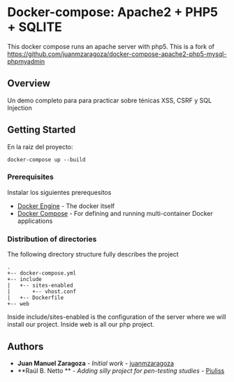 # Docker-compose: Apache2 + PHP5 + SQLITE

This docker compose runs an apache server with php5.
This is a fork of https://github.com/juanmzaragoza/docker-compose-apache2-php5-mysql-phpmyadmin

## Overview

Un demo completo para para practicar sobre ténicas XSS, CSRF y SQL Injection

## Getting Started

En la raiz del proyecto:

```
docker-compose up --build
```

### Prerequisites

Instalar los siguientes prerequesitos

* [Docker Engine](https://docs.docker.com/engine/installation/) - The docker itself
* [Docker Compose](https://docs.docker.com/compose/install/) - For defining and running multi-container Docker applications

### Distribution of directories

The following directory structure fully describes the project
```
.
+-- docker-compose.yml
+-- include
|   +-- sites-enabled
|   	+-- vhost.conf
|   +-- Dockerfile
+-- web
```

Inside include/sites-enabled is the configuration of the server where we will install our project.
Inside web is all our php project.


## Authors

* **Juan Manuel Zaragoza** - *Initial work* - [juanmzaragoza](https://github.com/juanmzaragoza)
* **Raúl B. Netto ** - *Adding silly project for pen-testing studies* - [Piuliss](https://github.com/Piuliss)

